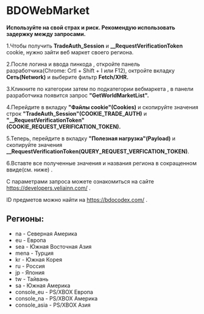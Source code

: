 # BDOWebMarket
**Используйте на свой страх и риск. Рекомендую использовать задержку между запросами.**

1.Чтобы получить **TradeAuth_Session** и **__RequestVerificationToken** cookie, нужно зайти веб маркет своего региона. 

2.После логина и ввода пинкода , откройте панель разработчика(Chrome: Crtl + Shift + I или F12),
октройте вкладку **Сеть(Network)** и выберите фильтр **Fetch/XHR.**

3.Кликните по категории затем по подкатегории вебмаркета , в панели разработчика появится запрос **"GetWorldMarketList".**

4.Перейдите в вкладку **"Файлы cookie"(Cookies)** и скопируйте значения строк **"TradeAuth_Session"(COOKIE_TRADE_AUTH)**
и **"__RequestVerificationToken"(COOKIE_REQUEST_VERIFICATION_TOKEN).**

5.Теперь, перейдите в вкладку **"Полезная нагрузка"(Payload)** и скопируйте значения **__RequestVerificationToken(QUERY_REQUEST_VERFICATION_TOKEN)**.

6.Вставте все полученные значения и названия региона в сокращенном ввиде(см. ниже)  .
 
С параметрами запроса можете ознакомиться на сайте  https://developers.veliainn.com/ .

ID предметов можно найти на https://bdocodex.com/ .

## Регионы:
- na - Северная Америка
- eu - Европа
- sea - Южная Восточная Азия
- mena - Турция
- kr - Южная Корея
- ru - Россия
- jp - Япония
- tw - Тайвань
- sa - Южная Америка
- console_eu - PS/XBOX Европа
- console_na - PS/XBOX Америка
- console_asia - PS/XBOX Азия 

